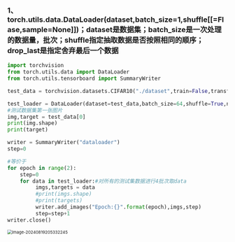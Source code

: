 ### 1、torch.utils.data.DataLoader(dataset,batch_size=1,shuffle[[=Flase,sample=None]])；dataset是数据集；batch_size是一次处理的数据量，批次；shuffle指定抽取数据是否按照相同的顺序；drop_last是指定舍弃最后一个数据

```python
import torchvision
from torch.utils.data import DataLoader
from torch.utils.tensorboard import SummaryWriter

test_data = torchvision.datasets.CIFAR10("./dataset",train=False,transform=tochvision.transforms.ToTensor())

test_loader = DataLoader(dataset=test_data,batch_size=64,shuffle=True,num_workers=0,drop_last=False)
#测试数据集第一张图片
img,target = test_data[0]
print(img.shape)
print(target)

writer = SummaryWriter("dataloader")
step=0

#等价于
for epoch in range(2):
    step=0
	for data in test_loader:#对所有的测试集数据进行4批次取data
   		 imgs,targets = data
  	 	 #print(imgs.shape)
  	 	 #print(targets)
	     writer.add_images("Epoch:{}".format(epoch),imgs,step)
   		 step=step+1
writer.close()

```

<img src="[C:\Users\微光\AppData\Roaming\Typora\typora-user-images\image-20240819205332245.png](https://github.com/WeiGuang1214/Study-Notes/blob/master/images/image.png)" alt="image-20240819205332245" style="zoom:67%;" />
